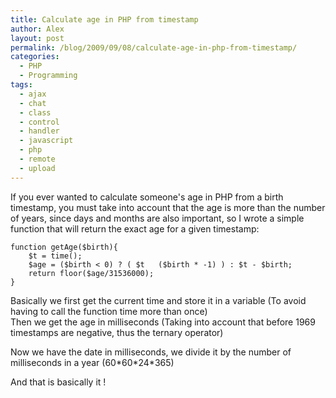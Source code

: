 ```yaml
---
title: Calculate age in PHP from timestamp
author: Alex
layout: post
permalink: /blog/2009/09/08/calculate-age-in-php-from-timestamp/
categories:
  - PHP
  - Programming
tags:
  - ajax
  - chat
  - class
  - control
  - handler
  - javascript
  - php
  - remote
  - upload
--- 
```


If you ever wanted to calculate someone\'s age in PHP from a birth timestamp, you must take into account that the age is more than the number of years, since days and months are also important, so I wrote a simple function that will return the exact age for a given timestamp:

    function getAge($birth){
    	$t = time();
    	$age = ($birth < 0) ? ( $t   ($birth * -1) ) : $t - $birth;
    	return floor($age/31536000);
    }
    

Basically we first get the current time and store it in a variable (To avoid having to call the function time more than once)  
Then we get the age in milliseconds (Taking into account that before 1969 timestamps are negative, thus the ternary operator)

Now we have the date in milliseconds, we divide it by the number of milliseconds in a year (60\*60\*24\*365)

And that is basically it !